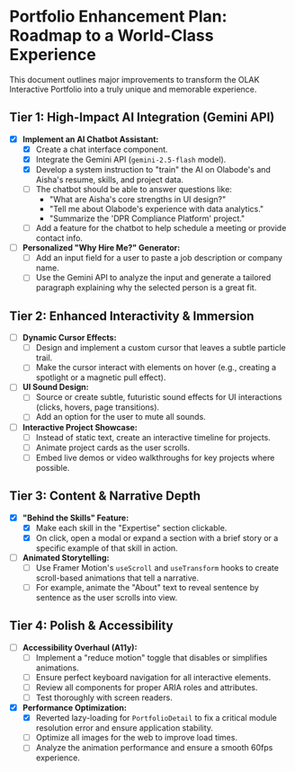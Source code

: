 # Portfolio Enhancement Plan: Roadmap to a World-Class Experience

This document outlines major improvements to transform the OLAK Interactive Portfolio into a truly unique and memorable experience.

## Tier 1: High-Impact AI Integration (Gemini API)

- [x] **Implement an AI Chatbot Assistant:**
    - [x] Create a chat interface component.
    - [x] Integrate the Gemini API (`gemini-2.5-flash` model).
    - [x] Develop a system instruction to "train" the AI on Olabode's and Aisha's resume, skills, and project data.
    - [ ] The chatbot should be able to answer questions like:
        - "What are Aisha's core strengths in UI design?"
        - "Tell me about Olabode's experience with data analytics."
        - "Summarize the 'DPR Compliance Platform' project."
    - [ ] Add a feature for the chatbot to help schedule a meeting or provide contact info.

- [ ] **Personalized "Why Hire Me?" Generator:**
    - [ ] Add an input field for a user to paste a job description or company name.
    - [ ] Use the Gemini API to analyze the input and generate a tailored paragraph explaining why the selected person is a great fit.

## Tier 2: Enhanced Interactivity & Immersion

- [ ] **Dynamic Cursor Effects:**
    - [ ] Design and implement a custom cursor that leaves a subtle particle trail.
    - [ ] Make the cursor interact with elements on hover (e.g., creating a spotlight or a magnetic pull effect).

- [ ] **UI Sound Design:**
    - [ ] Source or create subtle, futuristic sound effects for UI interactions (clicks, hovers, page transitions).
    - [ ] Add an option for the user to mute all sounds.

- [ ] **Interactive Project Showcase:**
    - [ ] Instead of static text, create an interactive timeline for projects.
    - [ ] Animate project cards as the user scrolls.
    - [ ] Embed live demos or video walkthroughs for key projects where possible.

## Tier 3: Content & Narrative Depth

- [x] **"Behind the Skills" Feature:**
    - [x] Make each skill in the "Expertise" section clickable.
    - [x] On click, open a modal or expand a section with a brief story or a specific example of that skill in action.

- [ ] **Animated Storytelling:**
    - [ ] Use Framer Motion's `useScroll` and `useTransform` hooks to create scroll-based animations that tell a narrative.
    - [ ] For example, animate the "About" text to reveal sentence by sentence as the user scrolls into view.

## Tier 4: Polish & Accessibility

- [ ] **Accessibility Overhaul (A11y):**
    - [ ] Implement a "reduce motion" toggle that disables or simplifies animations.
    - [ ] Ensure perfect keyboard navigation for all interactive elements.
    - [ ] Review all components for proper ARIA roles and attributes.
    - [ ] Test thoroughly with screen readers.

- [x] **Performance Optimization:**
    - [x] Reverted lazy-loading for `PortfolioDetail` to fix a critical module resolution error and ensure application stability.
    - [ ] Optimize all images for the web to improve load times.
    - [ ] Analyze the animation performance and ensure a smooth 60fps experience.